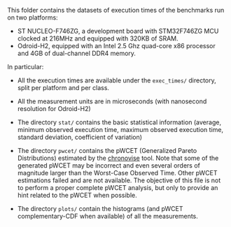 This folder contains the datasets of execution times of the benchmarks run on two platforms:
* ST NUCLEO-F746ZG, a development board with STM32F746ZG MCU clocked at 216MHz and equipped with 320KB of SRAM.
* Odroid-H2, equipped with an  Intel 2.5 Ghz quad-core x86 processor and 4GB of dual-channel DDR4 memory.

In particular:
* All the execution times are available under the `exec_times/` directory, split per platform and per class.
 * All the measurement units are in microseconds (with nanosecond resolution for Odroid-H2)

* The directory `stat/` contains the basic statistical information (average, minimum observed execution time, 
  maximum observed execution time, standard deviation, coefficient of variation)
* The directory `pwcet/` contains the pWCET (Generalized Pareto Distributions) estimated by the
  [chronovise](https://github.com/federeghe/chronovise) tool. Note that some of the generated pWCET may be
  incorrect and even several orders of magnitude larger than the Worst-Case Observed Time. Other pWCET
  estimations failed and are not available. The objective of this file is not to perform a proper complete
  pWCET analysis, but only to provide an hint related to the pWCET when possible.
* The directory `plots/` contain the histograms (and pWCET complementary-CDF when available) of all the
  measurements.
